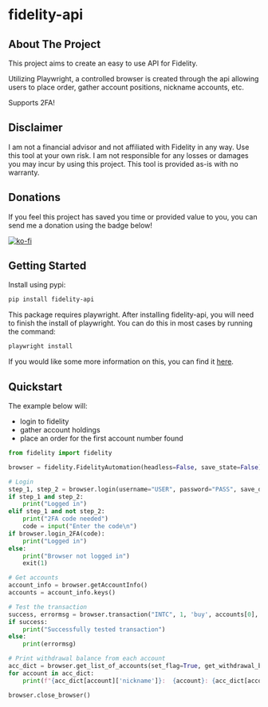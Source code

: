<a id="readme-top"></a>
# fidelity-api

<!-- ABOUT THE PROJECT -->
## About The Project
This project aims to create an easy to use API for Fidelity.

Utilizing Playwright, a controlled browser is created through the api allowing users to place order, 
gather account positions, nickname accounts, etc.

Supports 2FA!

## Disclaimer
I am not a financial advisor and not affiliated with Fidelity in any way. Use this tool at your own risk. I am 
not responsible for any losses or damages you may incur by using this project. This tool is provided as-is 
with no warranty.

## Donations
If you feel this project has saved you time or provided value to you, you can send me a donation using the badge below!

[![ko-fi](https://img.shields.io/badge/Ko--fi-F16061?style=for-the-badge&logo=ko-fi&logoColor=white
)](https://ko-fi.com/kenny18067)

<!-- GETTING STARTED -->
## Getting Started

Install using pypi:
```sh
pip install fidelity-api
```

This package requires playwright. After installing fidelity-api, you will need to finish the install of playwright. You can do this in most cases by running the command:
```sh
playwright install
```

If you would like some more information on this, you can find it [here](https://playwright.dev/python/docs/intro).

## Quickstart
The example below will:
- login to fidelity
- gather account holdings
- place an order for the first account number found
```py
from fidelity import fidelity

browser = fidelity.FidelityAutomation(headless=False, save_state=False)

# Login
step_1, step_2 = browser.login(username="USER", password="PASS", save_device=True)
if step_1 and step_2:
    print("Logged in")
elif step_1 and not step_2:
    print("2FA code needed")
    code = input("Enter the code\n")
if browser.login_2FA(code):
    print("Logged in")
else:
    print("Browser not logged in")
    exit(1)

# Get accounts
account_info = browser.getAccountInfo()
accounts = account_info.keys()

# Test the transaction
success, errormsg = browser.transaction("INTC", 1, 'buy', accounts[0], True)
if success:
    print("Successfully tested transaction")
else:
    print(errormsg)

# Print withdrawal balance from each account
acc_dict = browser.get_list_of_accounts(set_flag=True, get_withdrawal_bal=True)
for account in acc_dict:
    print(f"{acc_dict[account]['nickname']}:  {account}: {acc_dict[account]['withdrawal_balance']}")

browser.close_browser()
```